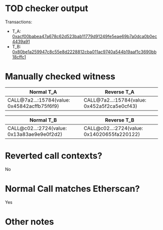 # TOD checker output

Transactions:
- T_A: [0xacf00babea47a678c62d523bab11779d91249fe5eae69b7a0dca0b0ec4439a91](https://etherscan.io/tx/0xacf00babea47a678c62d523bab11779d91249fe5eae69b7a0dca0b0ec4439a91)
- T_B: [0x80be1a259947c8c55e8d2228812cba011ac9740a544b19aaf1c3690bb18cffc1](https://etherscan.io/tx/0x80be1a259947c8c55e8d2228812cba011ac9740a544b19aaf1c3690bb18cffc1)


# Manually checked witness


| Normal T_A                                   | Reverse T_A                                  |
|----------------------------------------------|----------------------------------------------|
| CALL@7a2...:15784(value: 0x45842acffb75f6f9) | CALL@7a2...:15784(value: 0x452a5f2ca5e0cf43) |

| Normal T_B                                  | Reverse T_B                                 |
|---------------------------------------------|---------------------------------------------|
| CALL@c02...:2724(value: 0x13a83ae9e9e0f2d2) | CALL@c02...:2724(value: 0x14020655fa220122) |


# Reverted call contexts?

No

# Normal Call matches Etherscan?

Yes

# Other notes
